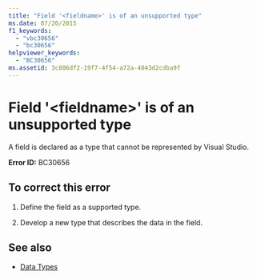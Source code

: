 ```yaml
---
title: "Field '<fieldname>' is of an unsupported type"
ms.date: 07/20/2015
f1_keywords: 
  - "vbc30656"
  - "bc30656"
helpviewer_keywords: 
  - "BC30656"
ms.assetid: 3c806df2-19f7-4f54-a72a-4043d2cdba9f
---
```

# Field '\<fieldname>' is of an unsupported type
A field is declared as a type that cannot be represented by Visual Studio.  
  
 **Error ID:** BC30656  
  
## To correct this error  
  
1. Define the field as a supported type.  
  
2. Develop a new type that describes the data in the field.  
  
## See also

- [Data Types](../language-reference/data-types/index.md)
